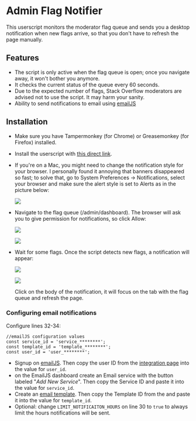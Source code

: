 # Admin Flag Notifier

This userscript monitors the moderator flag queue and sends you a desktop notification
when new flags arrive, so that you don't have to refresh the page manually.

## Features

- The script is only active when the flag queue is open; once you navigate away, it won't
bother you anymore.
- It checks the current status of the queue every 60 seconds.
- Due to the expected number of flags, Stack Overflow moderators are advised not to use
the script. It may harm your sanity.
- Ability to send notifications to email using [emailJS](https://email.js.com)

## Installation

- Make sure you have Tampermonkey (for Chrome) or Greasemonkey (for Firefox) installed.

- Install the userscript with
[this direct link](https://raw.githubusercontent.com/Glorfindel83/SE-Userscripts/master/admin-flag-notifier/admin-flag-notifier.user.js).

- If you're on a Mac, you might need to change the notification style for your browser. I
personally found it annoying that banners disappeared so fast; to solve that, go to System
Preferences -> Notifications, select your browser and make sure the alert style is set to
Alerts as in the picture below:

  ![](install0.png)

- Navigate to the flag queue (/admin/dashboard). The browser will ask you to give
permission for notifications, so click Allow:

  ![](install1a.png)

  ![](install1b.png)

- Wait for some flags. Once the script detects new flags, a notification will appear:

  ![](install2a.png)

  ![](install2b.png)

  Click on the body of the notification, it will focus on the tab with the flag queue and refresh the page.

### Configuring email notifications
Configure lines 32-34:

    //emailJS configuration values
    const service_id = 'service_********';
    const template_id = 'template_********';
    const user_id = 'user_********';

- Signup on [emailJS](https://dashboard.emailjs.com/sign-up). Then copy the user ID from the 
[integration page](https://dashboard.emailjs.com/admin/integration) into the value for `user_id`.
- on the EmailJS dashboard create an Email service with the button labeled "_Add New Service_". 
  Then copy the Service ID and paste it into the value for `service_id`. 
- Create an [email template](https://dashboard.emailjs.com/admin/templates). Then copy the Template ID from the 
  and paste it into the value for `template_id`. 
- Optional: change `LIMIT_NOTIFICAITON_HOURS` on line 30 to `true` to always limit the hours notifications will be sent. 